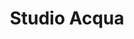 ---
home: 1
title: Studio Acqua
description: I took care of the conception and the overall realization of the website.
work: WordPress
url: studio-acqua-tortona.html
data: 2021
img: /media/studioacquatortona/mockup.png
color: "color: #174C6A;"
bg: "background: #E7ECEF"
website: <a href="https://studioacquatortona.it/" target="_blank">studioacquatortona.it<img src="/assets/img/arrow-link-dark.svg"></a>
description2: The website was built with Wordpress CMS using Elementor Pro as a builder. The design was created completely from scratch using both the tools made available by Elementor and writing parts of custom CSS. The site also contains an e-commerce part made with WooCommerce.
big-slide:
    - /media/studioacquatortona/studio-acqua-sitoweb1.jpg
    - /media/studioacquatortona/studio-acqua-sitoweb2.jpg
    - /media/studioacquatortona/studio-acqua-sitoweb3.jpg
    - /media/studioacquatortona/studio-acqua-sitoweb4.jpg
---